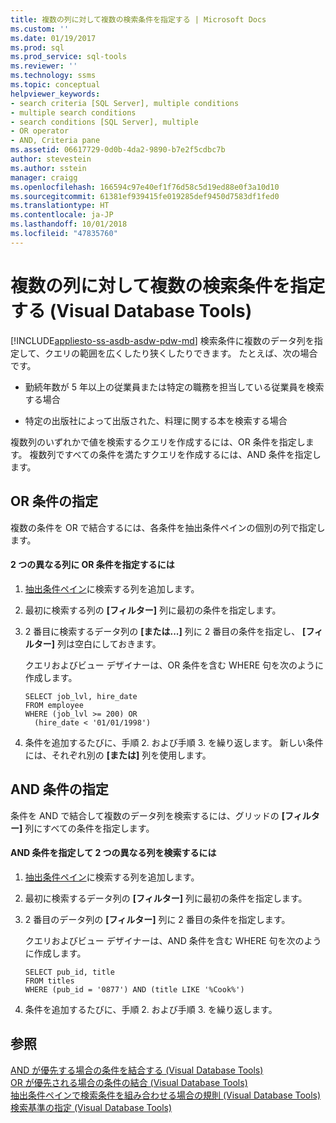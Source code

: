 ```yaml
---
title: 複数の列に対して複数の検索条件を指定する | Microsoft Docs
ms.custom: ''
ms.date: 01/19/2017
ms.prod: sql
ms.prod_service: sql-tools
ms.reviewer: ''
ms.technology: ssms
ms.topic: conceptual
helpviewer_keywords:
- search criteria [SQL Server], multiple conditions
- multiple search conditions
- search conditions [SQL Server], multiple
- OR operator
- AND, Criteria pane
ms.assetid: 06617729-0d0b-4da2-9890-b7e2f5cdbc7b
author: stevestein
ms.author: sstein
manager: craigg
ms.openlocfilehash: 166594c97e40ef1f76d58c5d19ed88e0f3a10d10
ms.sourcegitcommit: 61381ef939415fe019285def9450d7583df1fed0
ms.translationtype: HT
ms.contentlocale: ja-JP
ms.lasthandoff: 10/01/2018
ms.locfileid: "47835760"
---
```

# <a name="specify-multiple-search-conditions-for-multiple-columns-visual-database-tools"></a>複数の列に対して複数の検索条件を指定する (Visual Database Tools)
[!INCLUDE[appliesto-ss-asdb-asdw-pdw-md](../../includes/appliesto-ss-asdb-asdw-pdw-md.md)]
検索条件に複数のデータ列を指定して、クエリの範囲を広くしたり狭くしたりできます。 たとえば、次の場合です。  
  
-   勤続年数が 5 年以上の従業員または特定の職務を担当している従業員を検索する場合  
  
-   特定の出版社によって出版された、料理に関する本を検索する場合  
  
複数列のいずれかで値を検索するクエリを作成するには、OR 条件を指定します。 複数列ですべての条件を満たすクエリを作成するには、AND 条件を指定します。  
  
## <a name="specifying-an-or-condition"></a>OR 条件の指定  
複数の条件を OR で結合するには、各条件を抽出条件ペインの個別の列で指定します。  
  
#### <a name="to-specify-an-or-condition-for-two-different-columns"></a>2 つの異なる列に OR 条件を指定するには  
  
1.  [抽出条件ペイン](../../ssms/visual-db-tools/criteria-pane-visual-database-tools.md)に検索する列を追加します。  
  
2.  最初に検索する列の **[フィルター]** 列に最初の条件を指定します。  
  
3.  2 番目に検索するデータ列の **[または...]** 列に 2 番目の条件を指定し、 **[フィルター]** 列は空白にしておきます。  
  
    クエリおよびビュー デザイナーは、OR 条件を含む WHERE 句を次のように作成します。  
  
    ```  
    SELECT job_lvl, hire_date  
    FROM employee  
    WHERE (job_lvl >= 200) OR   
      (hire_date < '01/01/1998')  
    ```  
  
4.  条件を追加するたびに、手順 2. および手順 3. を繰り返します。 新しい条件には、それぞれ別の **[または]** 列を使用します。  
  
## <a name="specifying-an-and-condition"></a>AND 条件の指定  
条件を AND で結合して複数のデータ列を検索するには、グリッドの **[フィルター]** 列にすべての条件を指定します。  
  
#### <a name="to-specify-an-and-condition-for-two-different-columns"></a>AND 条件を指定して 2 つの異なる列を検索するには  
  
1.  [抽出条件ペイン](../../ssms/visual-db-tools/criteria-pane-visual-database-tools.md)に検索する列を追加します。  
  
2.  最初に検索するデータ列の **[フィルター]** 列に最初の条件を指定します。  
  
3.  2 番目のデータ列の **[フィルター]** 列に 2 番目の条件を指定します。  
  
    クエリおよびビュー デザイナーは、AND 条件を含む WHERE 句を次のように作成します。  
  
    ```  
    SELECT pub_id, title  
    FROM titles  
    WHERE (pub_id = '0877') AND (title LIKE '%Cook%')  
    ```  
  
4.  条件を追加するたびに、手順 2. および手順 3. を繰り返します。  
  
## <a name="see-also"></a>参照  
[AND が優先する場合の条件を結合する (Visual Database Tools)](../../ssms/visual-db-tools/combine-conditions-when-and-has-precedence-visual-database-tools.md)  
[OR が優先される場合の条件の結合 (Visual Database Tools)](../../ssms/visual-db-tools/combine-conditions-when-or-has-precedence-visual-database-tools.md)  
[抽出条件ペインで検索条件を組み合わせる場合の規則 (Visual Database Tools)](../../ssms/visual-db-tools/conventions-combine-search-conditions-in-criteria-pane-visual-db-tools.md)  
[検索基準の指定 (Visual Database Tools)](../../ssms/visual-db-tools/specify-search-criteria-visual-database-tools.md)  
  
